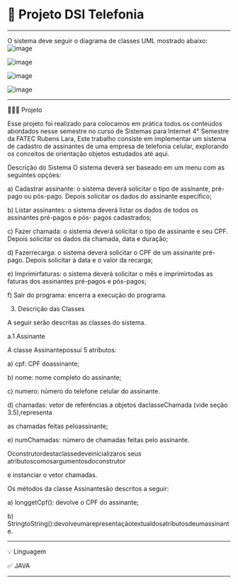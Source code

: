 # 🚀 Projeto  DSI  Telefonia
**********************************************************************
O sistema deve seguir o diagrama de classes UML mostrado abaixo:
![image](https://github.com/chritianegozza/ProjetoDSI-Telefonia/assets/72118415/d95c9b5e-a297-4282-8d8b-2714aa3fee68)

![image](https://github.com/chritianegozza/ProjetoDSI-Telefonia/assets/72118415/4650238d-28fd-426f-a6c0-5ff7b85ef419)

![image](https://github.com/chritianegozza/ProjetoDSI-Telefonia/assets/72118415/108f5974-01d0-489a-bc29-b6e5f579725a)


![image](https://github.com/chritianegozza/ProjetoDSI-Telefonia/assets/72118415/912cedb7-706d-433e-aa21-f2d2b1277201)

**********************************************************************
👩🏻‍💻 Projeto

Esse projeto foi realizado para colocamos em prática todos os conteúdos 
abordados nesse semestre no curso de Sistemas para Internet 4° Semestre
da FATEC Rubens Lara, Este trabalho consiste em implementar um sistema de 
cadastro de assinantes de uma empresa de telefonia celular, explorando os
conceitos de orientação objetos estudados até aqui.

Descrição do Sistema
O sistema deverá ser baseado em um menu com as seguintes opções:

a) Cadastrar assinante: o sistema deverá solicitar o tipo de assinante, pré-pago ou pós-pago.
Depois solicitar os dados do assinante específico;

b) Listar assinantes: o sistema deverá listar os dados de todos os assinantes pré-pagos e pós-
pagos cadastrados;

c) Fazer chamada: o sistema deverá solicitar o tipo de assinante e seu CPF. Depois solicitar os
dados da chamada, data e duração;

d) Fazerrecarga: o sistema deverá solicitar o CPF de um assinante pré-pago. Depois solicitar a
data e o valor da recarga;

e) Imprimirfaturas: o sistema deverá solicitar o mês e imprimirtodas as faturas dos assinantes
pré-pagos e pós-pagos;

f) Sair do programa: encerra a execução do programa.

3. Descrição das Classes

A seguir serão descritas as classes do sistema.

a.1 Assinante

A classe Assinantepossui 5 atributos:

a) cpf: CPF doassinante;

b) nome: nome completo do assinante;

c) numero: número do telefone celular do assinante.

d) chamadas: vetor de referências a objetos daclasseChamada (vide seção 3.5),representa

as chamadas feitas peloassinante;

e) numChamadas: número de chamadas feitas pelo assinante.

Oconstrutordestaclassedeveinicializaros seus atributoscomosargumentosdoconstrutor

e instanciar o vetor chamadas.

Os métodos da classe Assinantesão descritos a seguir:

a) longgetCpf(): devolve o CPF do assinante;

b) StringtoString():devolveumarepresentaçãotextualdosatributosdeumassinante.

************************************************************************
💡 Linguagem 

✅ JAVA

***************************************************************************
